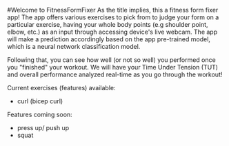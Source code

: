 #Welcome to FitnessFormFixer
As the title implies, this a fitness form fixer app! The app offers various exercises to pick from to judge your form on a particular exercise, having your whole body points (e.g shoulder point, elbow, etc.) as an input through accessing device's live webcam. The app will make a prediction accordingly based on the app pre-trained model, which is a neural network classification model. 

Following that, you can see how well (or not so well) you performed once you "finished" your workout. We will have your Time Under Tension (TUT) and overall performance analyzed real-time as you go through the workout! 

Current exercises (features) available:
- curl (bicep curl)

Features coming soon:
- press up/ push up
- squat